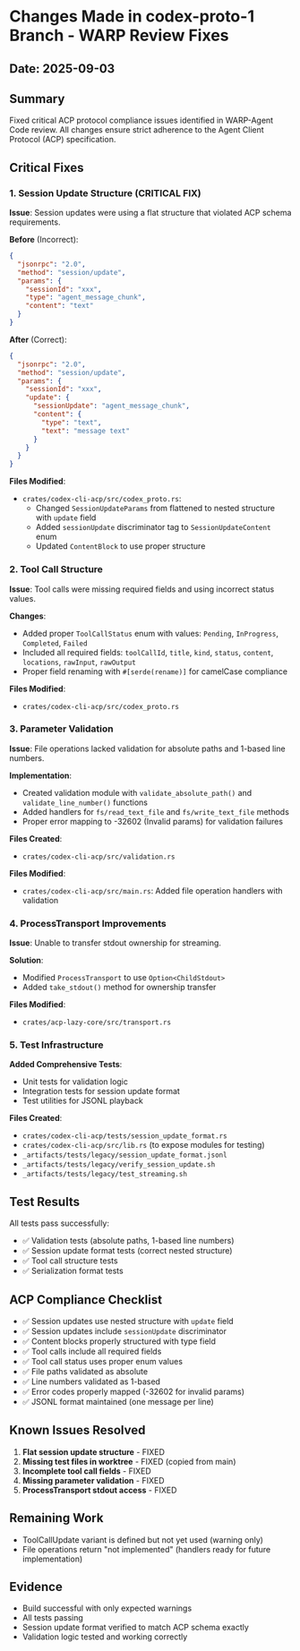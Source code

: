 # Changes Made in codex-proto-1 Branch - WARP Review Fixes

## Date: 2025-09-03

## Summary

Fixed critical ACP protocol compliance issues identified in WARP-Agent Code review. All changes ensure strict adherence to the Agent Client Protocol (ACP) specification.

## Critical Fixes

### 1. Session Update Structure (CRITICAL FIX)

**Issue**: Session updates were using a flat structure that violated ACP schema requirements.

**Before** (Incorrect):

```json
{
  "jsonrpc": "2.0",
  "method": "session/update",
  "params": {
    "sessionId": "xxx",
    "type": "agent_message_chunk",
    "content": "text"
  }
}
```

**After** (Correct):

```json
{
  "jsonrpc": "2.0",
  "method": "session/update",
  "params": {
    "sessionId": "xxx",
    "update": {
      "sessionUpdate": "agent_message_chunk",
      "content": {
        "type": "text",
        "text": "message text"
      }
    }
  }
}
```

**Files Modified**:

- `crates/codex-cli-acp/src/codex_proto.rs`:
  - Changed `SessionUpdateParams` from flattened to nested structure with `update` field
  - Added `sessionUpdate` discriminator tag to `SessionUpdateContent` enum
  - Updated `ContentBlock` to use proper structure

### 2. Tool Call Structure

**Issue**: Tool calls were missing required fields and using incorrect status values.

**Changes**:

- Added proper `ToolCallStatus` enum with values: `Pending`, `InProgress`, `Completed`, `Failed`
- Included all required fields: `toolCallId`, `title`, `kind`, `status`, `content`, `locations`, `rawInput`, `rawOutput`
- Proper field renaming with `#[serde(rename)]` for camelCase compliance

**Files Modified**:

- `crates/codex-cli-acp/src/codex_proto.rs`

### 3. Parameter Validation

**Issue**: File operations lacked validation for absolute paths and 1-based line numbers.

**Implementation**:

- Created validation module with `validate_absolute_path()` and `validate_line_number()` functions
- Added handlers for `fs/read_text_file` and `fs/write_text_file` methods
- Proper error mapping to -32602 (Invalid params) for validation failures

**Files Created**:

- `crates/codex-cli-acp/src/validation.rs`

**Files Modified**:

- `crates/codex-cli-acp/src/main.rs`: Added file operation handlers with validation

### 4. ProcessTransport Improvements

**Issue**: Unable to transfer stdout ownership for streaming.

**Solution**:

- Modified `ProcessTransport` to use `Option<ChildStdout>`
- Added `take_stdout()` method for ownership transfer

**Files Modified**:

- `crates/acp-lazy-core/src/transport.rs`

### 5. Test Infrastructure

**Added Comprehensive Tests**:

- Unit tests for validation logic
- Integration tests for session update format
- Test utilities for JSONL playback

**Files Created**:

- `crates/codex-cli-acp/tests/session_update_format.rs`
- `crates/codex-cli-acp/src/lib.rs` (to expose modules for testing)
- `_artifacts/tests/legacy/session_update_format.jsonl`
- `_artifacts/tests/legacy/verify_session_update.sh`
- `_artifacts/tests/legacy/test_streaming.sh`

## Test Results

All tests pass successfully:

- ✅ Validation tests (absolute paths, 1-based line numbers)
- ✅ Session update format tests (correct nested structure)
- ✅ Tool call structure tests
- ✅ Serialization format tests

## ACP Compliance Checklist

- ✅ Session updates use nested structure with `update` field
- ✅ Session updates include `sessionUpdate` discriminator
- ✅ Content blocks properly structured with type field
- ✅ Tool calls include all required fields
- ✅ Tool call status uses proper enum values
- ✅ File paths validated as absolute
- ✅ Line numbers validated as 1-based
- ✅ Error codes properly mapped (-32602 for invalid params)
- ✅ JSONL format maintained (one message per line)

## Known Issues Resolved

1. **Flat session update structure** - FIXED
2. **Missing test files in worktree** - FIXED (copied from main)
3. **Incomplete tool call fields** - FIXED
4. **Missing parameter validation** - FIXED
5. **ProcessTransport stdout access** - FIXED

## Remaining Work

- ToolCallUpdate variant is defined but not yet used (warning only)
- File operations return "not implemented" (handlers ready for future implementation)

## Evidence

- Build successful with only expected warnings
- All tests passing
- Session update format verified to match ACP schema exactly
- Validation logic tested and working correctly
